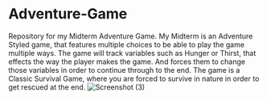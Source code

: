 # Adventure-Game
Repository for my Midterm Adventure Game.
My Midterm is an Adventure Styled game, that features multiple choices to be able to play the game multiple ways. The game will track variables such as Hunger or Thirst, that effects the way the player makes the game. And forces them to change those variables in order to continue through to the end. The game is a Classic Survival Game, where you are forced to survive in nature in order to get rescued at the end. 
![Screenshot (3)](https://github.com/Loganrap5/Adventure-Game/assets/148388659/12cb5633-ab04-4df2-bac4-4d1a5350cab1)
